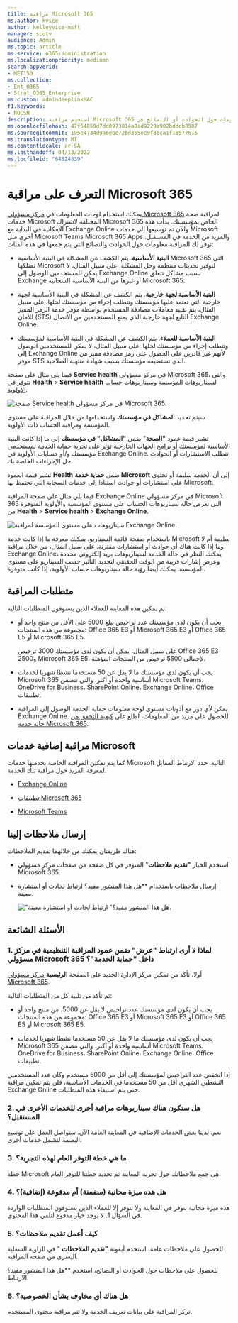 ```yaml
---
title: مراقبة Microsoft 365
ms.author: kvice
author: kelleyvice-msft
manager: scotv
audience: Admin
ms.topic: article
ms.service: o365-administration
ms.localizationpriority: mediumn
search.appverid:
- MET150
ms.collection:
- Ent_O365
- Strat_O365_Enterprise
ms.custom: admindeeplinkMAC
f1.keywords:
- NOCSH
description: استخدم مراقبة Microsoft 365 للحصول على معلومات حول الحوادث أو النصائح في Microsoft 365.
ms.openlocfilehash: 47f54859d7dd0973814a0ad9229a902bddcb8587
ms.sourcegitcommit: 195e4734d9a6e8e72bd355ee9f8bca1f18577615
ms.translationtype: MT
ms.contentlocale: ar-SA
ms.lasthandoff: 04/13/2022
ms.locfileid: "64824839"
---
```

# <a name="learn-about-microsoft-365-monitoring"></a>التعرف على مراقبة Microsoft 365

يمكنك استخدام لوحات المعلومات في [مركز مسؤولي Microsoft 365](https://go.microsoft.com/fwlink/p/?linkid=2024339) لمراقبة صحة خدمات Microsoft المختلفة لاشتراك Microsoft 365 الخاص بمؤسستك. بدأت هذه الإمكانية في البداية مع Exchange Online والآن تم توسيعها إلى خدمات Microsoft أخرى مثل Microsoft Teams Microsoft 365 Apps والمزيد من الخدمة في المستقبل. توفر لك المراقبة معلومات حول الحوادث والنصائح التي يتم جمعها في هذه الفئات:

- **البنية الأساسية**. يتم الكشف عن المشكلة في البنية الأساسية Microsoft 365 التي تمتلكها Microsoft لتوفير تحديثات منتظمة وحل المشكلة. على سبيل المثال، لا يمكن للمستخدمين الوصول إلى Exchange Online بسبب مشاكل تتعلق Exchange أو غيرها من البنية الأساسية السحابية Microsoft 365.

- **البنية الأساسية لجهة خارجية**. يتم الكشف عن المشكلة في البنية الأساسية لجهة خارجية التي تعتمد عليها مؤسستك وتتطلب إجراء من مؤسستك لحلها. على سبيل المثال، يتم تقييد معاملات مصادقة المستخدم بواسطة موفر خدمة الرمز المميز للأمان (STS) التابع لجهة خارجية الذي يمنع المستخدمين من الاتصال Exchange Online.

- **البنية الأساسية للعملاء**. يتم الكشف عن المشكلة في البنية الأساسية لمؤسستك وتتطلب إجراء من مؤسستك لحلها. على سبيل المثال، لا يمكن للمستخدمين الوصول إلى Exchange Online لأنهم غير قادرين على الحصول على رمز مصادقة مميز من موفر STS الذي تستضيفه مؤسستك بسبب شهادة منتهية الصلاحية.

فيما يلي مثال على صفحة **Service health** في مركز مسؤولي Microsoft 365، والتي تتوفر في **Health** >  **Service health** لسيناريوهات المؤسسة وسيناريوهات [حساب الأولوية](../admin/setup/priority-accounts.md).

![صفحة Service health في مركز مسؤولي Microsoft 365.](../media/microsoft-365-exchange-monitoring/service-health-dashboard-example.png)

سيتم تحديد **المشاكل في مؤسستك** واستخدامها من خلال المراقبة على مستوى المؤسسة ومراقبة الحساب ذات الأولوية.

تشير قيمة عمود **"الصحة**" ضمن **"المشاكل" في مؤسستك** إلى ما إذا كانت البنية الأساسية لمؤسستك أو برامج الجهات الخارجية تؤثر على تجربة حماية الخدمة لمستخدمي مؤسستك و/أو حسابات الأولوية في Exchange Online. تتطلب الاستشارات أو الحوادث حل الإجراءات الخاصة بك.

تشير قيمة العمود **Health** ضمن **حماية خدمة Microsoft** إلى أن الخدمة سليمة أو تحتوي على استشارات أو حوادث استنادا إلى خدمات السحابة التي تحتفظ بها Microsoft.

فيما يلي مثال على صفحة المراقبة Exchange Online في مركز مسؤولي Microsoft 365 التي تعرض حالة سيناريوهات الحساب على مستوى المؤسسة والأولوية المتوفرة من **Health** >  **Service health** >  **Exchange Online**.

![سيناريوهات على مستوى المؤسسة لمراقبة Exchange Online.](../media/microsoft-365-exchange-monitoring/exchange-monitoring-org-scenarios.png)

باستخدام صفحة قائمة السيناريو، يمكنك معرفة ما إذا كانت خدمة Microsoft سليمة أم لا وما إذا كانت هناك أي حوادث أو استشارات مقترنة. على سبيل المثال، من خلال مراقبة Exchange Online، يمكنك النظر في حالة الخدمة لسيناريوهات بريد إلكتروني محددة وعرض إشارات قريبة من الوقت الحقيقي لتحديد التأثير حسب السيناريو على مستوى المؤسسة. يمكنك أيضا رؤية حالة سيناريوهات حساب الأولوية، إذا كانت متوفرة.

## <a name="requirements-for-monitoring"></a>متطلبات المراقبة

تم تمكين هذه المعاينة للعملاء الذين يستوفون المتطلبات التالية:

- يجب أن يكون لدى مؤسستك عدد تراخيص يبلغ 5000 على الأقل من منتج واحد أو مجموعة من هذه المنتجات: Office 365 E3 أو Microsoft 365 E3 أو Office 365 E5 أو Microsoft 365 E5.

   على سبيل المثال، يمكن أن يكون لدى مؤسستك 3000 ترخيص Office 365 E3 و2500 Microsoft 365 E5، لإجمالي 5500 ترخيص من المنتجات المؤهلة.

- يجب أن يكون لدى مؤسستك ما لا يقل عن 50 مستخدما نشطا شهريا لخدمات Microsoft 365 أساسية واحدة أو أكثر، والتي تتضمن Microsoft Teams، OneDrive for Business، SharePoint Online، Exchange Online، Office تطبيقات.

- يمكن لأي دور مع أذونات مستوى لوحة معلومات حماية الخدمة الوصول إلى المراقبة Exchange Online. للحصول على مزيد من المعلومات، اطلع على [كيفية التحقق من حالة خدمة Microsoft 365](view-service-health.md).

## <a name="additional-monitoring-for-microsoft-services"></a>مراقبة إضافية خدمات Microsoft

كما يتم تمكين المراقبة الخاصة بخدمتها خدمات Microsoft التالية. حدد الارتباط المقابل لمعرفة المزيد حول مراقبة تلك الخدمة.

- [Exchange Online](microsoft-365-exchange-monitoring.md)

- [تطبيقات Microsoft 365](microsoft-365-apps-monitoring.md)

- [Microsoft Teams](microsoft-365-teams-monitoring.md)

## <a name="send-us-feedback"></a>إرسال ملاحظات إلينا

هناك طريقتان يمكنك من خلالهما تقديم الملاحظات:

- استخدم الخيار **"تقديم ملاحظات**" المتوفر في كل صفحة من صفحات مركز مسؤولي Microsoft 365.

- إرسال ملاحظات باستخدام **هل هذا المنشور مفيد؟ ارتباط لحادث أو استشارة معينة.

  !["هل هذا المنشور مفيد؟" ارتباط لحادث أو استشارة معينة.](../media/microsoft-365-exchange-monitoring/exchange-monitoring-example-incident-feedback.png)

## <a name="frequently-asked-questions"></a>الأسئلة الشائعة

### <a name="1-why-dont-i-see-view-link-under-organizational-monitoring-column-in-the-microsoft-365-admin-center-inside-service-health"></a>1. لماذا لا أرى ارتباط "عرض" ضمن عمود المراقبة التنظيمية في مركز مسؤولي Microsoft 365 داخل "حماية الخدمة"؟

أولا، تأكد من تمكين مركز الإدارة الجديد على الصفحة **الرئيسية** [مركز مسؤولي Microsoft 365](https://go.microsoft.com/fwlink/p/?linkid=2024339).

ثم تأكد من تلبية كل من المتطلبات التالية:

- يجب أن يكون لدى مؤسستك عدد تراخيص لا يقل عن 5000، من منتج واحد أو مجموعة من هذه المنتجات: Office 365 E3 أو Microsoft 365 E3 أو Office 365 E5 أو Microsoft 365 E5.

- يجب أن يكون لدى مؤسستك ما لا يقل عن 50 مستخدما نشطا شهريا لخدمات Microsoft 365 أساسية واحدة أو أكثر، والتي تتضمن Microsoft Teams، OneDrive for Business، SharePoint Online، Exchange Online، Office تطبيقات.

إذا انخفض عدد التراخيص لمؤسستك إلى أقل من 5000 مستخدم وكان عدد المستخدمين النشطين الشهري أقل من 50 مستخدما في الخدمات الأساسية، فلن يتم تمكين مراقبة Exchange Online حتى يتم استيفاء هذه المتطلبات.

### <a name="2-will-there-be-other-monitoring-scenarios-for-other-services-in-future"></a>2. هل ستكون هناك سيناريوهات مراقبة أخرى للخدمات الأخرى في المستقبل؟

نعم. لدينا بعض الخدمات الإضافية في المعاينة العامة الآن. سنواصل العمل على توسيع البصمة لتشمل خدمات أخرى.

### <a name="3-what-is-the-plan-for-general-availability-of-this-experience"></a>3. ما هي خطة التوفر العام لهذه التجربة؟

خطة Microsoft هي جمع ملاحظاتك حول تجربة المعاينة ثم تحديد خطتنا للتوفر العام.

### <a name="4-is-this-a-free-included-or-paid-extra-feature"></a>4. هل هذه ميزة مجانية (مضمنة) أم مدفوعة (إضافية)؟

هذه ميزة مجانية تتوفر في المعاينة ولا تتوفر إلا للعملاء الذين يستوفون المتطلبات الواردة في السؤال 1. لا يوجد خيار مدفوع لتلقي هذا المحتوى.

### <a name="5-how-do-i-provide-feedback"></a>5. كيف أعمل تقديم ملاحظات؟

للحصول على ملاحظات عامة، استخدم أيقونة **"تقديم الملاحظات** " في الزاوية السفلية اليسرى من صفحة المراقبة.

للحصول على ملاحظات حول الحوادث أو النصائح، استخدم **هل هذا المنشور مفيد؟ الارتباط.

### <a name="6-are-there-any-privacy-concerns"></a>6. هل هناك أي مخاوف بشأن الخصوصية؟

تركز المراقبة على بيانات تعريف الخدمة ولا تتم مراقبة محتوى المستخدم.
